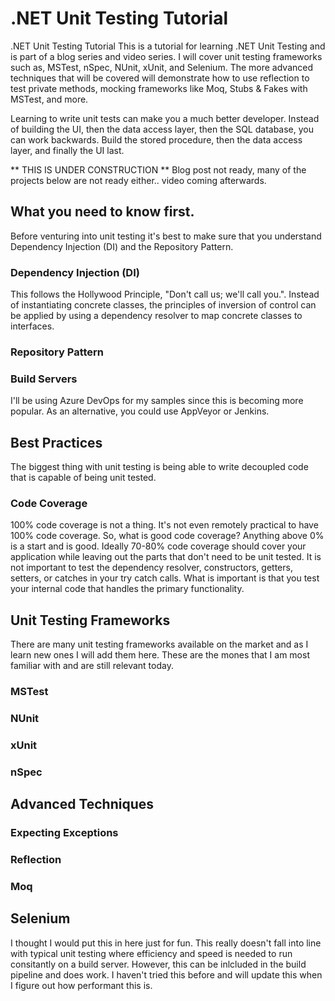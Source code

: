 # .NET Unit Testing Tutorial
.NET Unit Testing Tutorial
This is a tutorial for learning .NET Unit Testing and is part of a blog series and video series. I will cover unit testing frameworks such as, MSTest, nSpec, NUnit, xUnit, and Selenium. The more advanced techniques that will be covered will demonstrate how to use reflection to test private methods, mocking frameworks like Moq, Stubs & Fakes with MSTest, and more.

Learning to write unit tests can make you a much better developer. Instead of building the UI, then the data access layer, then the SQL database, you can work backwards. Build the stored procedure, then the data access layer, and finally the UI last.

** THIS IS UNDER CONSTRUCTION **
Blog post not ready, many of the projects below are not ready either.. video coming afterwards.

## What you need to know first.
Before venturing into unit testing it's best to make sure that you understand Dependency Injection (DI) and the Repository Pattern.

### Dependency Injection (DI)
This follows the Hollywood Principle, "Don't call us; we'll call you.". Instead of instantiating concrete classes, the principles of inversion of control can be applied by using a dependency resolver to map concrete classes to interfaces.

### Repository Pattern

### Build Servers
I'll be using Azure DevOps for my samples since this is becoming more popular. As an alternative, you could use AppVeyor or Jenkins.

## Best Practices
The biggest thing with unit testing is being able to write decoupled code that is capable of being unit tested.

### Code Coverage
100% code coverage is not a thing. It's not even remotely practical to have 100% code coverage. So, what is good code coverage? Anything above 0% is a start and is good. Ideally 70-80% code coverage should cover your application while leaving out the parts that don't need to be unit tested. It is not important to test the dependency resolver, constructors, getters, setters, or catches in your try catch calls. What is important is that you test your internal code that handles the primary functionality.

## Unit Testing Frameworks
There are many unit testing frameworks available on the market and as I learn new ones I will add them here. These are the mones that I am most familiar with and are still relevant today.

### MSTest

### NUnit

### xUnit

### nSpec

## Advanced Techniques

### Expecting Exceptions

### Reflection

### Moq

## Selenium
I thought I would put this in here just for fun. This really doesn't fall into line with typical unit testing where efficiency and speed is needed to run consitantly on a build server. However, this can be inlcluded in the build pipeline and does work. I haven't tried this before and will update this when I figure out how performant this is.
